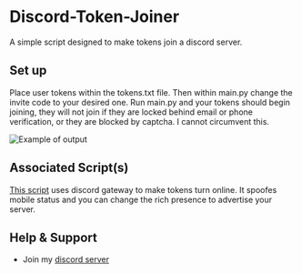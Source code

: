 # Discord-Token-Joiner

A simple script designed to make tokens join a discord server.

## Set up

Place user tokens within the tokens.txt file. Then within main.py change the invite code to your desired one. Run main.py and your tokens should begin joining, they will not join if they are locked behind email or phone verification, or they are blocked by captcha. I cannot circumvent this.

![Example of output](https://cdn.discordapp.com/attachments/1007769724836397158/1007798288411533323/unknown.png)

## Associated Script(s)

[This script](https://github.com/Shell1010/Mass-Token-Online) uses discord gateway to make tokens turn online. It spoofes mobile status and you can change the rich presence to advertise your server.

## Help & Support

- Join my [discord server](https://discord.gg/qCJwVERPRV)
